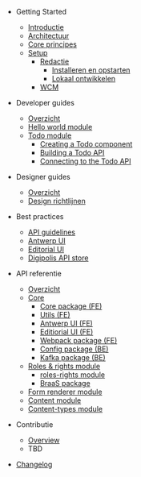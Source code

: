 <!-- docs/_sidebar.md -->

* Getting Started
    * [Introductie](/README.md "GPubP Content beheer - Getting started")
    * [Architectuur](/content/architecture.md "GPubP Content beheer - Architectuur")
    * [Core principes](/content/core-principles.md "GPubP Content beheer - Core principes")
    * [Setup](/content/setup.md "GPubP Content beheer - Setup")
        * [Redactie](/content/redactie.md "GPubP Content beheer - Redactie setup")
            * [Installeren en opstarten](/content/redactie-setup.md "GPubP Content beheer - Redactie installeren en opstarten")
            * [Lokaal ontwikkelen](/content/redactie-dev-setup.md "GPubP Content beheer - Redactie lokaal opzetten")
        * [WCM](/README.md "GPubP Content beheer - WCM setup")

* Developer guides
    * [Overzicht](/content/developer-guides.md "GPubP Content beheer - Developer guides")
    * [Hello world module](/README.md)
    * [Todo module](/README.md)
        * [Creating a Todo component](/README.md)
        * [Building a Todo API](/README.md)
        * [Connecting to the Todo API](/README.md)

* Designer guides
    * [Overzicht](/README.md)
    * [Design richtlijnen](/README.md)

* Best practices
    * [API guidelines](https://antwerp-api.digipolis.be ':target="_blank"')
    * [Antwerp UI](https://antwerp-ui.digipolis.be/home ':target="_blank"')
    * [Editorial UI](https://github.com/digipolisantwerp/editorial-ui_react ':target="_blank"')
    * [Digipolis API store](https://api-store.antwerpen.be ':target="_blank"')

* API referentie
    * [Overzicht](/content/api-references.md "GPubP Content beheer - API referentie")
    * [Core](/README.md)
        * [Core package (FE)](/README.md)
        * [Utils (FE)](/README.md)
        * [Antwerp UI (FE)](/README.md)
        * [Editiorial UI (FE)](/README.md)
        * [Webpack package (FE)](/README.md)
        * [Config package (BE)](/README.md)
        * [Kafka package (BE)](/README.md)
    * [Roles & rights module](/README.md)
        * [roles-rights module](/README.md)
        * [BraaS package](/README.md)
    * [Form renderer module](/README.md)
    * [Content module](/README.md)
    * [Content-types module](/README.md)

* Contributie
    * [Overview](/README.md)
    * TBD
* [Changelog](/CHANGELOG.md "GPubP Content beheer - Changelog")

